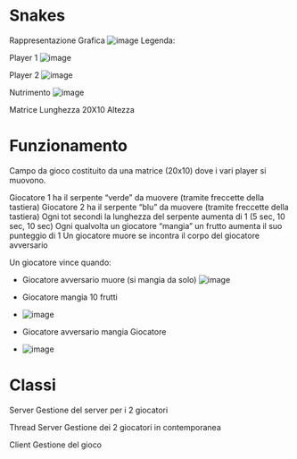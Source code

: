 # Snakes
Rappresentazione Grafica
![image](https://github.com/VolpiSte/Snakes/assets/101709267/d86013c4-64d5-4853-98dc-3df559a3e893)
Legenda:

Player 1
![image](https://github.com/VolpiSte/Snakes/assets/101709267/ae29b748-9bdd-41fe-b4d9-06dab8d5ed59)

Player 2
![image](https://github.com/VolpiSte/Snakes/assets/101709267/cbd94675-7f17-4be3-99f8-fbb3229bee97)

Nutrimento
![image](https://github.com/VolpiSte/Snakes/assets/101709267/bc8a1ad0-a77d-4e85-800c-d762a9610c61)


Matrice Lunghezza 20X10 Altezza


# Funzionamento
Campo da gioco costituito da una matrice (20x10) dove i vari player si muovono.

Giocatore 1 ha il serpente “verde” da muovere (tramite freccette della tastiera)
Giocatore 2 ha il serpente “blu” da muovere (tramite freccette della tastiera)
Ogni tot secondi la lunghezza del serpente aumenta di 1 (5 sec, 10 sec, 10 sec)
Ogni qualvolta un giocatore “mangia” un frutto aumenta il suo punteggio di 1
Un giocatore muore se incontra il corpo del giocatore avversario

Un giocatore vince quando:
- Giocatore avversario muore (si mangia da solo)
![image](https://github.com/VolpiSte/Snakes/assets/101709267/3ee43e03-f8fa-435c-b2e5-3d21f9a5c6b8)

- Giocatore mangia 10 frutti
- ![image](https://github.com/VolpiSte/Snakes/assets/101709267/8f6ba23d-f96c-4ffd-96a6-69df380674c2)

- Giocatore avversario mangia Giocatore
- ![image](https://github.com/VolpiSte/Snakes/assets/101709267/55b89e0c-24a5-4537-a05a-2d2cab91fa4c)

# Classi
Server
Gestione del server per i 2 giocatori

Thread Server
Gestione dei 2 giocatori in contemporanea

Client
Gestione del gioco



